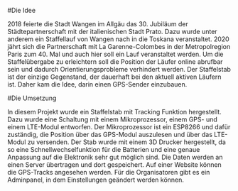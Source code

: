 #Die Idee

2018 feierte die Stadt Wangen im Allgäu das 30. Jubiläum der Städtepartnerschaft mit der italienischen Stadt Prato. Dazu wurde unter anderem ein Staffellauf von Wangen nach in die Toskana veranstaltet. 2020 jährt sich die Partnerschaft mit La Garenne-Colombes in der Metropolregion Paris zum 40. Mal und auch hier soll ein Lauf veranstaltet werden. Um die Staffelübergabe zu erleichtern soll die Position der Läufer online abrufbar sein und dadurch Orientierungsprobleme verhindert werden. Der Staffelstab ist der einzige Gegenstand, der dauerhaft bei den aktuell aktiven Läufern ist. Daher kam die Idee, darin einen GPS-Sender einzubauen.

#Die Umsetzung

In diesem Projekt wurde ein Staffelstab mit Tracking Funktion hergestellt. Dazu wurde eine Schaltung mit einem Mikroprozessor, einem GPS- und einem LTE-Modul entworfen. Der Mikroprozessor ist ein ESP8266 und dafür zuständig, die Position über das GPS-Modul auszulesen und über das LTE-Modul zu versenden. Der Stab wurde mit einem 3D Drucker hergestellt, da so eine Schnellwechselfunktion für die Batterien und eine genaue Anpassung auf die Elektronik sehr gut möglich sind. Die Daten werden an einen Server übertragen und dort gespeichert. Auf einer Website können die GPS-Tracks angesehen werden. Für die Organisatoren gibt es ein Adminpanel, in dem Einstellungen geändert werden können. 
